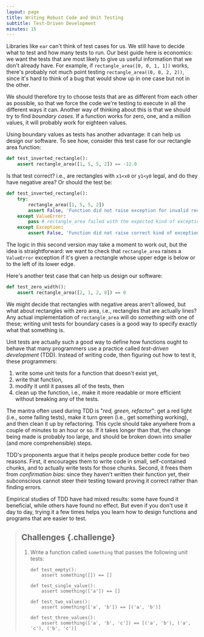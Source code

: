 ```yaml
---
layout: page
title: Writing Robust Code and Unit Testing
subtitle: Test-Driven Development
minutes: 15
---
```


Libraries like `ear` can't think of test cases for us. We still have to decide what to test and how many tests to run. Our best guide here is economics: we want the tests that are most likely to give us useful information that we don't already have. For example, if `rectangle_area([0, 0, 1, 1])` works, there's probably not much point testing `rectangle_area((0, 0, 2, 2))`, since it's hard to think of a bug that would show up in one case but not in the other.

We should therefore try to choose tests that are as different from each other as possible, so that we force the code we're testing to execute in all the different ways it can. Another way of thinking about this is that we should try to find *boundary cases*. If a function works for zero, one, and a million values, it will probably work for eighteen values.

Using boundary values as tests has another advantage: it can help us design our software. To see how, consider this test case for our rectangle area function:

```python
def test_inverted_rectangle():
    assert rectangle_area([1, 5, 5, 2]) == -12.0
```

Is that test correct? i.e., are rectangles with `x1<x0` or `y1<y0` legal, and do they have negative area? Or should the test be:

```python
def test_inverted_rectangle():
    try:
        rectangle_area([1, 5, 5, 2])
        assert False, 'Function did not raise exception for invalid rectangle'
    except ValueError:
        pass # rectangle_area failed with the expected kind of exception
    except Exception:
        assert False, 'Function did not raise correct kind of exception for invalid rectangle'
```

The logic in this second version may take a moment to work out, but the idea is straightforward: we want to check that `rectangle_area` raises a `ValueError` exception if it's given a rectangle whose upper edge is below or to the left of its lower edge.

Here's another test case that can help us design our software:

```python
def test_zero_width():
    assert rectangle_area([2, 1, 2, 8]) == 0
```

We might decide that rectangles with negative areas aren't allowed, but what about rectangles with zero area, i.e., rectangles that are actually lines? Any actual implementation of `rectangle_area` will do *something* with one of these; writing unit tests for boundary cases is a good way to specify exactly what that something is.

Unit tests are actually such a good way to define how functions ought to behave that many programmers use a practice called *test-driven development* (TDD). Instead of writing code, then figuring out how to test it, these programmers:

1. write some unit tests for a function that doesn't exist yet,
2. write that function,
3. modify it until it passes all of the tests, then
4. clean up the function, i.e., make it more readable or more efficient without breaking any of the tests.

The mantra often used during TDD is "*red, green, refactor*": get a red light (i.e., some failing tests), make it turn green (i.e., get something working),
and then clean it up by refactoring. This cycle should take anywhere from a couple of minutes to an hour or so. If it takes longer than that, the change being made is probably too large, and should be broken down into smaller (and more comprehensible) steps.

TDD's proponents argue that it helps people produce better code for two reasons.
First, it encourages them to write code in small, self-contained chunks, and to actually write tests for those chunks. Second, it frees them from *confirmation bias*: since they haven't written their function yet, their subconscious cannot steer their testing toward proving it correct rather than finding errors.

Empirical studies of TDD have had mixed results: some have found it beneficial,
while others have found no effect. But even if you don't use it day to day,
trying it a few times helps you learn how to design functions and programs that are easier to test.

> ## Challenges {.challenge}
> 
> 1.  Write a function called `something` that passes the following unit tests:
>     ```
>     def test_empty():
>         assert something([]) == []
>     
>     def test_single_value():
>         assert something(['a']) == []
>     
>     def test_two_values():
>         assert something(['a', 'b']) == [('a', 'b')]
>     
>     def test_three_values():
>         assert something(['a', 'b', 'c']) == [('a', 'b'), ('a', 'c'), ('b', 'c')]
>     ```
